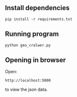 ## Install dependencies
```
pip install -r requirements.txt
```

## Running program
```
python geo_cralwer.py
```

## Opening in browser
Open:
```
http://localhost:5000
```
to view the json data.

